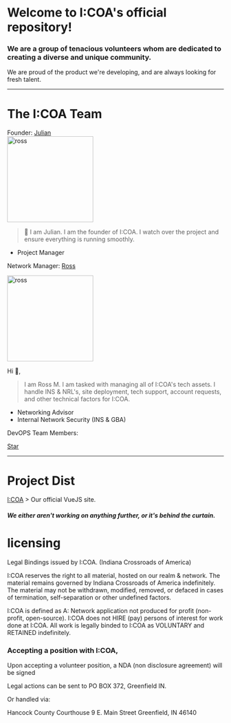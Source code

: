 # Welcome to I:COA's official repository!

### We are a group of tenacious volunteers whom are dedicated to creating a diverse and unique community.

We are proud of the product we're developing, and are always looking for fresh talent.
<hr />

# The I:COA Team

Founder: [Julian](https://github.com/JulianEPrice) <br>
<img src="https://images.weserv.nl/?url=https://ross.indianacoa.com/devops/im/jules.png?v=4?v=4fit=cover&mask=circle&maxage=7d%22%20alt=%22ross%22%20width=%22200%22" alt="ross" width="200"/> 

> 👋 I am Julian. I am the founder of I:COA. I watch over the project and ensure everything is running smoothly. 

* Project Manager

Network Manager: [Ross](https://github.com/RossMdevs) 

<img src="https://images.weserv.nl/?url=https://avatars.githubusercontent.com/u/37253938?v=4?v=4fit=cover&mask=circle&maxage=7d" alt="ross" width="200"/> 

Hi 👋,

> I am Ross M. I am tasked with managing all of I:COA's tech assets. I handle INS & NRL's, site deployment, tech support, account requests, and other technical factors for I:COA. 

 * Networking Advisor
 * Internal Network Security (INS & GBA)
 


DevOPS Team Members:

[Star](https://github.com/galactic-donuts)

<hr />

# Project Dist

[I:COA](https://github.com/Indiana-Crossroads-Of-America/website) > Our official VueJS site.

##### We either aren't working on anything further, or it's behind the curtain.


# licensing
Legal Bindings issued by I:COA. (Indiana Crossroads of America)

I:COA reserves the right to all material, hosted on our realm & network. The material remains governed by Indiana Crossroads of America indefinitely. The material may not be withdrawn, modified, removed, or defaced in cases of termination, self-separation or other undefined factors.

I:COA is defined as A: Network application not produced for profit (non-profit, open-source). I:COA does not HIRE (pay) persons of interest for work done at I:COA. All work is legally binded to I:COA as VOLUNTARY and RETAINED indefinitely. 
### Accepting a position with I:COA,


Upon accepting a volunteer position, a NDA (non disclosure agreement) will be signed

Legal actions can be sent to
PO BOX 372, Greenfield IN.

Or handled via:
 
Hancock County Courthouse 
9 E. Main Street Greenfield, IN 46140


